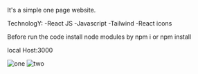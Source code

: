  It's a simple one page website.
 
 TechnologY:
 -React JS
 -Javascript
 -Tailwind
 -React icons
 
 Before run the code install node modules by npm i or npm install
 
 local Host:3000
 
 
![one](https://user-images.githubusercontent.com/47320104/192218327-51af367b-3e14-4d81-8433-c61658dad09c.PNG)
![two](https://user-images.githubusercontent.com/47320104/192218334-502b3338-75c8-4c9b-8121-edee5ddf5e25.PNG)
